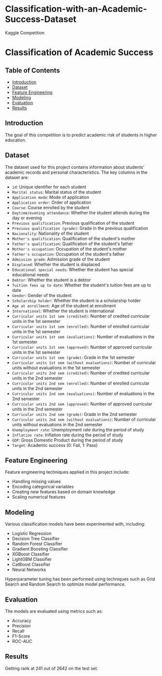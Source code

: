 # Classification-with-an-Academic-Success-Dataset
Kaggle Competition

 

# Classification of Academic Success

## Table of Contents
- [Introduction](#introduction)
- [Dataset](#dataset)
- [Feature Engineering](#feature-engineering)
- [Modeling](#modeling)
- [Evaluation](#evaluation)
- [Results](#results)
  

## Introduction
 The goal of this competition is to predict academic risk of students in higher education.

## Dataset
The dataset used for this project contains information about students' academic records and personal characteristics. The key columns in the dataset are:

- `id`: Unique identifier for each student
- `Marital status`: Marital status of the student
- `Application mode`: Mode of application
- `Application order`: Order of application
- `Course`: Course enrolled by the student
- `Daytime/evening attendance`: Whether the student attends during the day or evening
- `Previous qualification`: Previous qualification of the student
- `Previous qualification (grade)`: Grade in the previous qualification
- `Nacionality`: Nationality of the student
- `Mother's qualification`: Qualification of the student's mother
- `Father's qualification`: Qualification of the student's father
- `Mother's occupation`: Occupation of the student's mother
- `Father's occupation`: Occupation of the student's father
- `Admission grade`: Admission grade of the student
- `Displaced`: Whether the student is displaced
- `Educational special needs`: Whether the student has special educational needs
- `Debtor`: Whether the student is a debtor
- `Tuition fees up to date`: Whether the student's tuition fees are up to date
- `Gender`: Gender of the student
- `Scholarship holder`: Whether the student is a scholarship holder
- `Age at enrollment`: Age of the student at enrollment
- `International`: Whether the student is international
- `Curricular units 1st sem (credited)`: Number of credited curricular units in the 1st semester
- `Curricular units 1st sem (enrolled)`: Number of enrolled curricular units in the 1st semester
- `Curricular units 1st sem (evaluations)`: Number of evaluations in the 1st semester
- `Curricular units 1st sem (approved)`: Number of approved curricular units in the 1st semester
- `Curricular units 1st sem (grade)`: Grade in the 1st semester
- `Curricular units 1st sem (without evaluations)`: Number of curricular units without evaluations in the 1st semester
- `Curricular units 2nd sem (credited)`: Number of credited curricular units in the 2nd semester
- `Curricular units 2nd sem (enrolled)`: Number of enrolled curricular units in the 2nd semester
- `Curricular units 2nd sem (evaluations)`: Number of evaluations in the 2nd semester
- `Curricular units 2nd sem (approved)`: Number of approved curricular units in the 2nd semester
- `Curricular units 2nd sem (grade)`: Grade in the 2nd semester
- `Curricular units 2nd sem (without evaluations)`: Number of curricular units without evaluations in the 2nd semester
- `Unemployment rate`: Unemployment rate during the period of study
- `Inflation rate`: Inflation rate during the period of study
- `GDP`: Gross Domestic Product during the period of study
- `Target`: Academic success (0: Fail, 1: Pass)
 

## Feature Engineering
Feature engineering techniques applied in this project include:

- Handling missing values
- Encoding categorical variables
- Creating new features based on domain knowledge
- Scaling numerical features

## Modeling
Various classification models have been experimented with, including:

- Logistic Regression
- Decision Tree Classifier
- Random Forest Classifier
- Gradient Boosting Classifier
- XGBoost Classifier
- LightGBM Classifier
- CatBoost Classifier
- Neural Networks

  
Hyperparameter tuning has been performed using techniques such as Grid Search and Random Search to optimize model performance.

## Evaluation
The models are evaluated using metrics such as:

- Accuracy
- Precision
- Recall
- F1-Score
- ROC-AUC

## Results
Getting rank at 241 out of 2642 on the test set.

 
